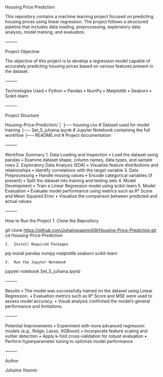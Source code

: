 Housing Price Prediction

This repository contains a machine learning project focused on predicting housing prices using linear regression. The project follows a structured pipeline that includes data loading, preprocessing, exploratory data analysis, model training, and evaluation.

⸻

Project Objective

The objective of this project is to develop a regression model capable of accurately predicting housing prices based on various features present in the dataset.

⸻

Technologies Used
	•	Python
	•	Pandas
	•	NumPy
	•	Matplotlib
	•	Seaborn
	•	Scikit-learn

⸻

Project Structure

Housing-Price-Prediction/
│
├── housing.csv              # Dataset used for model training
├── Set_5_juhaina.ipynb      # Jupyter Notebook containing the full workflow
├── README.md                # Project documentation


⸻

Workflow Summary
	1.	Data Loading and Inspection
	•	Load the dataset using pandas
	•	Examine dataset shape, column names, data types, and sample rows
	2.	Exploratory Data Analysis (EDA)
	•	Visualize feature distributions and relationships
	•	Identify correlations with the target variable
	3.	Data Preprocessing
	•	Handle missing values
	•	Encode categorical variables (if present)
	•	Split the dataset into training and testing sets
	4.	Model Development
	•	Train a Linear Regression model using scikit-learn
	5.	Model Evaluation
	•	Evaluate model performance using metrics such as R² Score and Mean Squared Error
	•	Visualize the comparison between predicted and actual values

⸻

How to Run the Project
	1.	Clone the Repository

git clone https://github.com/Juhainayasmin09/Housing-Price-Prediction.git
cd Housing-Price-Prediction


	2.	Install Required Packages

pip install pandas numpy matplotlib seaborn scikit-learn


	3.	Run the Jupyter Notebook

jupyter notebook Set_5_juhaina.ipynb



⸻

Results
	•	The model was successfully trained on the dataset using Linear Regression.
	•	Evaluation metrics such as R² Score and MSE were used to assess model accuracy.
	•	Visual analysis confirmed the model’s general performance and limitations.

⸻

Potential Improvements
	•	Experiment with more advanced regression models (e.g., Ridge, Lasso, XGBoost)
	•	Incorporate feature scaling and outlier detection
	•	Apply k-fold cross-validation for robust evaluation
	•	Perform hyperparameter tuning to optimize model performance

⸻

Author

*Juhaina Yasmin*
